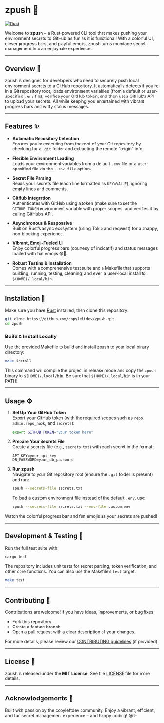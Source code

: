# zpush 🚀
[![Rust](https://github.com/copyleftdev/zpush/actions/workflows/rust.yml/badge.svg)](https://github.com/copyleftdev/zpush/actions/workflows/rust.yml)

Welcome to **zpush** – a Rust-powered CLI tool that makes pushing your environment secrets to GitHub as fun as it is functional! With a colorful UI, clever progress bars, and playful emojis, zpush turns mundane secret management into an enjoyable experience.

---

## Overview 🎨

zpush is designed for developers who need to securely push local environment secrets to a GitHub repository. It automatically detects if you’re in a Git repository root, loads environment variables (from a default or user-specified `.env` file), verifies your GitHub token, and then uses GitHub’s API to upload your secrets. All while keeping you entertained with vibrant progress bars and witty status messages.

---

## Features ✨

- **Automatic Repository Detection**  
  Ensures you’re executing from the root of your Git repository by checking for a `.git` folder and extracting the remote “origin” info.

- **Flexible Environment Loading**  
  Loads your environment variables from a default `.env` file or a user-specified file via the `--env-file` option.

- **Secret File Parsing**  
  Reads your secrets file (each line formatted as `KEY=VALUE`), ignoring empty lines and comments.

- **GitHub Integration**  
  Authenticates with GitHub using a token (make sure to set the `GITHUB_TOKEN` environment variable with proper scopes) and verifies it by calling GitHub’s API.

- **Asynchronous & Responsive**  
  Built on Rust’s async ecosystem (using Tokio and reqwest) for a snappy, non-blocking experience.

- **Vibrant, Emoji-Fueled UI**  
  Enjoy colorful progress bars (courtesy of indicatif) and status messages loaded with fun emojis 😎🎉.

- **Robust Testing & Installation**  
  Comes with a comprehensive test suite and a Makefile that supports building, running, testing, cleaning, and even a user-local install to `$(HOME)/.local/bin`.

---

## Installation 🔧

Make sure you have [Rust](https://www.rust-lang.org/) installed, then clone this repository:

```bash
git clone https://github.com/copyleftdev/zpush.git
cd zpush
```

### Build & Install Locally

Use the provided Makefile to build and install zpush to your local binary directory:

```bash
make install
```

This command will compile the project in release mode and copy the `zpush` binary to `$(HOME)/.local/bin`. Be sure that `$(HOME)/.local/bin` is in your PATH!

---

## Usage ⚙️

1. **Set Up Your GitHub Token**  
   Export your GitHub token (with the required scopes such as `repo`, `admin:repo_hook`, and `secrets`):

   ```bash
   export GITHUB_TOKEN="your_token_here"
   ```

2. **Prepare Your Secrets File**  
   Create a secrets file (e.g., `secrets.txt`) with each secret in the format:

   ```plaintext
   API_KEY=your_api_key
   DB_PASSWORD=your_db_password
   ```

3. **Run zpush**  
   Navigate to your Git repository root (ensure the `.git` folder is present) and run:

   ```bash
   zpush --secrets-file secrets.txt
   ```

   To load a custom environment file instead of the default `.env`, use:

   ```bash
   zpush --secrets-file secrets.txt --env-file custom.env
   ```

Watch the colorful progress bar and fun emojis as your secrets are pushed!

---

## Development & Testing 🧪

Run the full test suite with:

```bash
cargo test
```

The repository includes unit tests for secret parsing, token verification, and other core functions. You can also use the Makefile’s `test` target:

```bash
make test
```

---

## Contributing 🤝

Contributions are welcome! If you have ideas, improvements, or bug fixes:
- Fork this repository.
- Create a feature branch.
- Open a pull request with a clear description of your changes.

For more details, please review our [CONTRIBUTING guidelines](CONTRIBUTING.md) (if provided).

---

## License 📄

zpush is released under the **MIT License**. See the [LICENSE](LICENSE) file for more details.

---

## Acknowledgements 💖

Built with passion by the copyleftdev community. Enjoy a vibrant, efficient, and fun secret management experience – and happy coding! 😎✨
